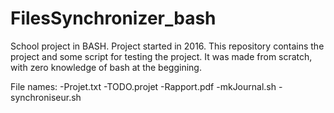 # FilesSynchronizer_bash
School project in BASH. Project started in 2016. 
This repository contains the project and some script for testing the project. It was made from scratch, with zero knowledge of bash at the beggining.

File names:
-Projet.txt
-TODO.projet
-Rapport.pdf
-mkJournal.sh
-synchroniseur.sh
